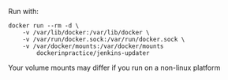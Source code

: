 Run with:

```
docker run --rm -d \
	-v /var/lib/docker:/var/lib/docker \
	-v /var/run/docker.sock:/var/run/docker.sock \
	-v /var/docker/mounts:/var/docker/mounts
		dockerinpractice/jenkins-updater
```

Your volume mounts may differ if you run on a non-linux platform
